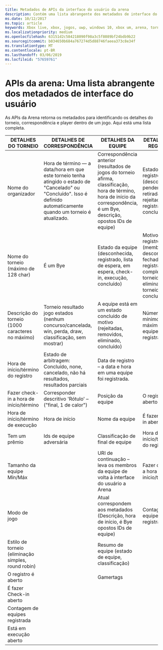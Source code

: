 ```yaml
---
title: Metadados de APIs da interface do usuário da arena
description: Contém uma lista abrangente dos metadados de interface do usuário para as APIs de Arena do Xbox.
ms.date: 10/12/2017
ms.topic: article
keywords: Xbox live, xbox, jogos, uwp, windows 10, xbox um, arena, torneio, experiência do usuário
ms.localizationpriority: medium
ms.openlocfilehash: 63151d2c584218090f98a3c5f8089bf24bdb9b22
ms.sourcegitcommit: b034650b684a767274d5d88746faeea373c8e34f
ms.translationtype: MT
ms.contentlocale: pt-BR
ms.lasthandoff: 03/06/2019
ms.locfileid: "57659761"
---
```

# <a name="arena-apis-a-comprehensive-list-of-ui-metadata"></a>APIs da arena: Uma lista abrangente dos metadados de interface do usuário

As APIs da Arena retorna os metadados para identificando os detalhes do torneio, correspondência e player dentro de um jogo. Aqui está uma lista completa.

DETALHES DO TORNEIO  | DETALHES DE CORRESPONDÊNCIA | DETALHES DA EQUIPE  | DETALHES DO REGISTRO
--- | --- | --- | ---
Nome do organizador | Hora de término — a data/hora em que este torneio tenha atingido o estado de "Cancelado" ou "Concluído". Isso é definido automaticamente quando um torneio é atualizado. | Correspondência anterior (resultados de jogos do torneio afirma, classificação, hora de término, hora de início da correspondência, é um Bye, descrição, opostos IDs de equipe) | Estado do registro (desconhecido, pendente, retiradas, rejeitada, registrado, concluído)
Nome do torneio (máximo de 128 char) | É um Bye   | Estado da equipe (desconhecida, registrado, lista de espera, em espera, check-in, execução, concluído) | Motivo do registro (membro desconhecido, fechado, já registrado, completa do torneio, equipe eliminado, torneio concluído)
Descrição do torneio (1000 caracteres no máximo) | Torneio resultado jogo estados (nenhum concurso/cancelada, win, perda, draw, classificação, sem mostrar) | A equipe está em um estado concluído de motivo (rejeitadas, removidos, eliminado, concluído) | Número mínimo e máximo de equipes registrados
Hora de início/término do registro | Estado de arbitragem: Concluído, none, cancelado, não há resultados, resultados parciais | Data de registro – a data e hora em uma equipe foi registrada. |
Fazer check-in a hora de início/término | Corresponder descritivo 'Rótulo' – ("final, 1 de calor") | Posição da equipe | O registro é aberto
Hora de início/término de execução | Hora de início | Nome da equipe | É fazer Check-in aberto
Tem um prêmio | Ids de equipe adversária | Classificação de final de equipe | Hora de início/término do registro
Tamanho da equipe Mín/Máx | | URI de continuação – leva os membros da equipe de volta à interface do usuário a Arena | Fazer check-in a hora de início/término
Modo de jogo | | Atual correspondem aos metadados (Descrição, hora de início, é Bye opostos IDs de equipe) | Contagem de equipes registrado
Estilo de torneio (eliminação simples, round robin) | | Resumo de equipe (estado de equipe, classificação) |
O registro é aberto | | Gamertags |
É fazer Check-in aberto | | |
Contagem de equipes registrada | | |
Está em execução aberto | | |
